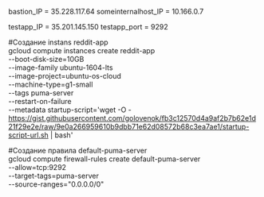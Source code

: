 bastion_IP = 35.228.117.64 
someinternalhost_IP = 10.166.0.7

testapp_IP = 35.201.145.150 
testapp_port = 9292

#Создание instans reddit-app \
gcloud compute instances create reddit-app \
--boot-disk-size=10GB \
--image-family ubuntu-1604-lts \
--image-project=ubuntu-os-cloud \
--machine-type=g1-small \
--tags puma-server \
--restart-on-failure \
--metadata startup-script='wget -O -  https://gist.githubusercontent.com/golovenok/fb3c12570d4a9af2b7b62e1d21f29e2e/raw/9e0a266959610b9dbb71e62d08572b68c3ea7ae1/startup-script-url.sh | bash'

#Создание правила default-puma-server \
gcloud compute firewall-rules create default-puma-server  \
--allow=tcp:9292 \
--target-tags=puma-server \
--source-ranges="0.0.0.0/0"
